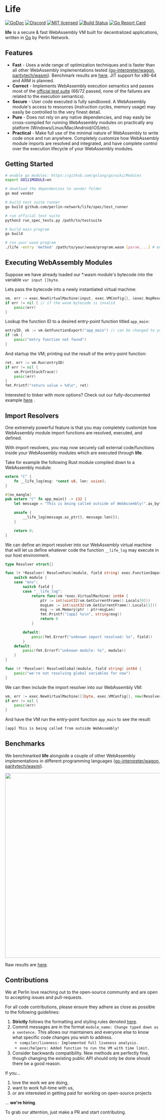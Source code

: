 # Life

[![GoDoc][1]][2] [![Discord][7]][8] [![MIT licensed][5]][6] [![Build Status][9]][10] [![Go Report Card][11]][12]

[1]: https://godoc.org/github.com/perlin-network/life?status.svg
[2]: https://godoc.org/github.com/perlin-network/life
[5]: https://img.shields.io/badge/license-MIT-blue.svg
[6]: LICENSE
[7]: https://shields.dougley.com/discord/458332417909063682.svg
[8]: https://discord.gg/dMYfDPM
[9]: https://travis-ci.org/perlin-network/life.svg?branch=master
[10]: https://travis-ci.org/perlin-network/life
[11]: https://goreportcard.com/badge/github.com/perlin-network/life
[12]: https://goreportcard.com/report/github.com/perlin-network/life

**life** is a secure & fast WebAssembly VM built for decentralized applications, written in [Go](https://golang.org/) by Perlin Network.

## Features

- **Fast** - Uses a wide range of optimization techniques and is faster than all other WebAssembly implementations tested ([go-interpreter/wagon](https://github.com/go-interpreter/wagon), [paritytech/wasmi](https://github.com/paritytech/wasmi)). Benchmark results are [here](#benchmarks). JIT support for x86-64 and ARM is planned.
- **Correct** - Implements WebAssembly execution semantics and passes most of the [official test suite](https://github.com/WebAssembly/testsuite) (66/72 passed, none of the failures are related to the execution semantics).
- **Secure** - User code executed is fully sandboxed. A WebAssembly module's access to resources (instruction cycles, memory usage) may easily be controlled to the very finest detail.
- **Pure** - Does not rely on any native dependencies, and may easily be cross-compiled for running WebAssembly modules on practically any platform (Windows/Linux/Mac/Android/iOS/etc).
- **Practical** - Make full use of the minimal nature of WebAssembly to write code once and run anywhere. Completely customize how WebAssembly module imports are resolved and integrated, and have complete control over the execution lifecycle of your WebAssembly modules.


## Getting Started

```bash
# enable go modules: https://github.com/golang/go/wiki/Modules
export GO111MODULE=on

# download the dependencies to vendor folder
go mod vendor

# build test suite runner
go build github.com/perlin-network/life/spec/test_runner

# run official test suite
python3 run_spec_tests.py /path/to/testsuite

# build main program
go build

# run your wasm program
./life -entry 'method' /path/to/your/wasm/program.wasm [param,...] # entry point is `app_main` by default without entry flag, array with param in it is optional arguements for entry. params should be converted into `int`.

```

## Executing WebAssembly Modules

Suppose we have already loaded our *.wasm module's bytecode into the variable `var input []byte`.

Lets pass the bytecode into a newly instantiated virtual machine:
```go
vm, err := exec.NewVirtualMachine(input, exec.VMConfig{}, &exec.NopResolver{})
if err != nil { // if the wasm bytecode is invalid
    panic(err)
}
```

Lookup the function ID to a desired entry-point function titled `app_main`:
```go
entryID, ok := vm.GetFunctionExport("app_main") // can be changed to your own exported function
if !ok {
    panic("entry function not found")
}
```

And startup the VM; printing out the result of the entry-point function:
```go
ret, err := vm.Run(entryID)
if err != nil {
    vm.PrintStackTrace()
    panic(err)
}
fmt.Printf("return value = %d\n", ret)
```

Interested to tinker with more options? Check out our fully-documented example [here](main.go) .

## Import Resolvers

One extremely powerful feature is that you may completely customize how WebAssembly module import functions are resolved, executed, and defined.

With import resolvers, you may now securely call external code/functions inside your WebAssembly modules which are executed through **life**.

Take for example the following Rust module compiled down to a WebAssembly module:

```rust
extern "C" {
    fn __life_log(msg: *const u8, len: usize);
}

#[no_mangle]
pub extern "C" fn app_main() -> i32 {
    let message = "This is being called outside of WebAssembly!".as_bytes();

    unsafe {
        __life_log(message.as_ptr(), message.len());
    }

    return 0;
}
```

We can define an import resolver into our WebAssembly virtual machine that will let us define whatever code the function `__life_log` may execute in our host environment.

```go
type Resolver struct{}

func (r *Resolver) ResolveFunc(module, field string) exec.FunctionImport {
	switch module {
	case "env":
		switch field {
		case "__life_log":
			return func(vm *exec.VirtualMachine) int64 {
				ptr := int(uint32(vm.GetCurrentFrame().Locals[0]))
				msgLen := int(uint32(vm.GetCurrentFrame().Locals[1]))
				msg := vm.Memory[ptr : ptr+msgLen]
				fmt.Printf("[app] %s\n", string(msg))
				return 0
			}

		default:
			panic(fmt.Errorf("unknown import resolved: %s", field))
		}
	default:
		panic(fmt.Errorf("unknown module: %s", module))
	}
}

func (r *Resolver) ResolveGlobal(module, field string) int64 {
	panic("we're not resolving global variables for now")
}

```

We can then include the import resolver into our WebAssembly VM:

```go
vm, err := exec.NewVirtualMachine([]byte, exec.VMConfig{}, new(Resolver))
if err != nil {
    panic(err)
}
```

And have the VM run the entry-point function `app_main` to see the result:

```bash
[app] This is being called from outside WebAssembly!
```

## Benchmarks

We benchmarked **life** alongside a couple of other WebAssembly implementations in different programming languages ([go-interpreter/wagon](https://github.com/go-interpreter/wagon), [paritytech/wasmi](https://github.com/paritytech/wasmi)).

<p align="center">
	<img width=600 src="media/bench.png">
</p>

Raw results are [here](https://gist.github.com/losfair/5605f61602537916f342c3e4ace1cc9b).

## Contributions

We at Perlin love reaching out to the open-source community and are open to accepting issues and pull-requests.

For all code contributions, please ensure they adhere as close as possible to the following guidelines:

1. **Strictly** follows the formatting and styling rules denoted [here](https://github.com/golang/go/wiki/CodeReviewComments).
2. Commit messages are in the format `module_name: Change typed down as a sentence.` This allows our maintainers and everyone else to know what specific code changes you wish to address.
    - `compiler/liveness: Implemented full liveness analysis.`
    - `exec/helpers: Added function to run the VM with time limit.`
3. Consider backwards compatibility. New methods are perfectly fine, though changing the existing public API should only be done should there be a good reason.

If you...

1. love the work we are doing,
2. want to work full-time with us,
3. or are interested in getting paid for working on open-source projects

... **we're hiring**.

To grab our attention, just make a PR and start contributing.

